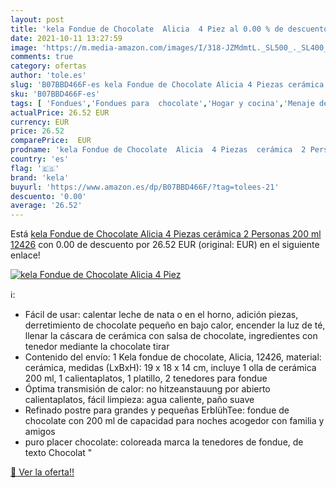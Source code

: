 ```yaml
---
layout: post
title: 'kela Fondue de Chocolate  Alicia  4 Piez al 0.00 % de descuento'
date: 2021-10-11 13:27:59
image: 'https://m.media-amazon.com/images/I/318-JZMdmtL._SL500_._SL400_.jpg'
comments: true
category: ofertas
author: 'tole.es'
slug: 'B07BBD466F-es kela Fondue de Chocolate Alicia 4 Piezas cerámica 2...'
sku: 'B07BBD466F-es'
tags: [ 'Fondues','Fondues para  chocolate','Hogar y cocina','Menaje de cocina','chocolate','kela', ]
actualPrice: 26.52 EUR
currency: EUR
price: 26.52
comparePrice:  EUR
prodname: 'kela Fondue de Chocolate  Alicia  4 Piezas  cerámica  2 Personas  200 ml  12426'
country: 'es'
flag: '🇪🇸'
brand: 'kela'
buyurl: 'https://www.amazon.es/dp/B07BBD466F/?tag=tolees-21'
descuento: '0.00'
average: '26.52'
---
```


Está [kela Fondue de Chocolate  Alicia  4 Piezas  cerámica  2 Personas  200 ml  12426](https://www.amazon.es/dp/B07BBD466F/?tag=tolees-21) con 0.00 de descuento por 26.52 EUR (original:  EUR) en el siguiente enlace!

[![kela Fondue de Chocolate  Alicia  4 Piez](https://m.media-amazon.com/images/I/318-JZMdmtL._SL500_._SL400_.jpg)](https://www.amazon.es/dp/B07BBD466F/?tag=tolees-21)

ℹ️:

- Fácil de usar: calentar leche de nata o en el horno, adición piezas, derretimiento de chocolate pequeño en bajo calor, encender la luz de té, llenar la cáscara de cerámica con salsa de chocolate, ingredientes con tenedor mediante la chocolate tirar
- Contenido del envío: 1 Kela fondue de chocolate, Alicia, 12426, material: cerámica, medidas (LxBxH): 19 x 18 x 14 cm, incluye 1 olla de cerámica 200 ml, 1 calientaplatos, 1 platillo, 2 tenedores para fondue
- Óptima transmisión de calor: no hitzeanstauung por abierto calientaplatos, fácil limpieza: agua caliente, paño suave
- Refinado postre para grandes y pequeñas ErblühTee: fondue de chocolate con 200 ml de capacidad para noches acogedor con familia y amigos
- puro placer chocolate: coloreada marca la tenedores de fondue, de texto Chocolat "

[🛒 Ver la oferta!!](https://www.amazon.es/dp/B07BBD466F/?tag=tolees-21)
